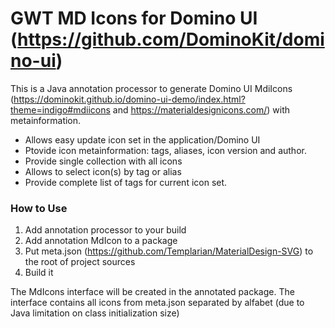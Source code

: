 # GWT MD Icons for Domino UI (https://github.com/DominoKit/domino-ui) #

This is a Java annotation processor to generate Domino UI MdiIcons (https://dominokit.github.io/domino-ui-demo/index.html?theme=indigo#mdiicons and https://materialdesignicons.com/) with metainformation. 

* Allows easy update icon set in the application/Domino UI 
* Ptovide icon metainformation: tags, aliases, icon version and author.
* Provide single collection with all icons 
* Allows to select icon(s) by tag or alias
* Provide complete list of tags for current icon set.

### How to Use ###

1. Add annotation processor to your build
1. Add annotation MdIcon to a package
1. Put meta.json (https://github.com/Templarian/MaterialDesign-SVG) to the root of project sources 
1. Build it

The MdIcons interface will be created in the annotated package. The interface contains all icons from meta.json separated by alfabet (due to Java limitation on class initialization size)

